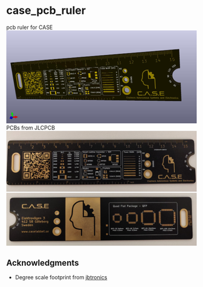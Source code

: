# case_pcb_ruler
 pcb ruler for CASE
 ![front](https://raw.githubusercontent.com/Muoshy/pcb_ruler/master/images/pcb_ruler.jpg)
 PCBs from JLCPCB
 ![pcb_front](https://raw.githubusercontent.com/Muoshy/pcb_ruler/master/images/front.jpg)
 ![pcb_back](https://raw.githubusercontent.com/Muoshy/pcb_ruler/master/images/back.jpg)

## Acknowledgments

* Degree scale footprint from [jbtronics](https://github.com/jbtronics)

